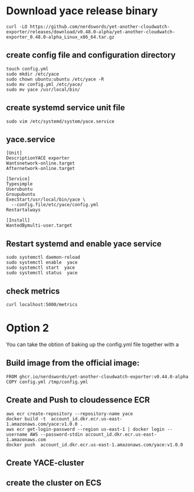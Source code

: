# Download yace release binary

    curl -LO https://github.com/nerdswords/yet-another-cloudwatch-exporter/releases/download/v0.48.0-alpha/yet-another-cloudwatch-exporter_0.48.0-alpha_Linux_x86_64.tar.gz

## create config file and configuration directory

    touch config.yml
    sudo mkdir /etc/yace
    sudo chown ubuntu:ubuntu /etc/yace -R
    sudo mv config.yml /etc/yace/
    sudo mv yace /usr/local/bin/

## create systemd service unit file

    sudo vim /etc/systemd/system/yace.service

## yace.service

    [Unit]
    DescriptionYACE exporter
    Wantsnetwork-online.target
    Afternetwork-online.target

    [Service]
    Typesimple
    Userubuntu
    Groupubuntu
    ExecStart/usr/local/bin/yace \
      --config.file/etc/yace/config.yml 
    Restartalways

    [Install]
    WantedBymulti-user.target

## Restart systemd and enable yace service

    sudo systemctl daemon-reload
    sudo systemctl enable  yace
    sudo systemctl start  yace
    sudo systemctl status  yace

## check metrics

    curl localhost:5000/metrics

# Option 2
You can take the obtion of baking up the config.yml file together with a 

## Build image from the official  image:

    FROM ghcr.io/nerdswords/yet-another-cloudwatch-exporter:v0.44.0-alpha
    COPY config.yml /tmp/config.yml

## Create and Push to cloudessence ECR

    aws ecr create-repository --repository-name yace 
    docker build -t  account_id.dkr.ecr.us-east-1.amazonaws.com/yace:v1.0.0 .
    aws ecr get-login-password --region us-east-1 | docker login --username AWS --password-stdin account_id.dkr.ecr.us-east-1.amazonaws.com
    docker push  account_id.dkr.ecr.us-east-1.amazonaws.com/yace:v1.0.0 

## Create YACE-cluster

##  create the cluster on ECS